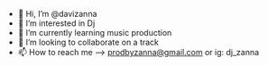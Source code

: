 - 👋 Hi, I’m @davizanna
- 👀 I’m interested in Dj
- 🌱 I’m currently learning music production
- 💞️ I’m looking to collaborate on a track
- 📫 How to reach me --> prodbyzanna@gmail.com or ig: dj_zanna

<!---
davizanna/davizanna is a ✨ special ✨ repository because its `README.md` (this file) appears on your GitHub profile.
You can click the Preview link to take a look at your changes.
--->

